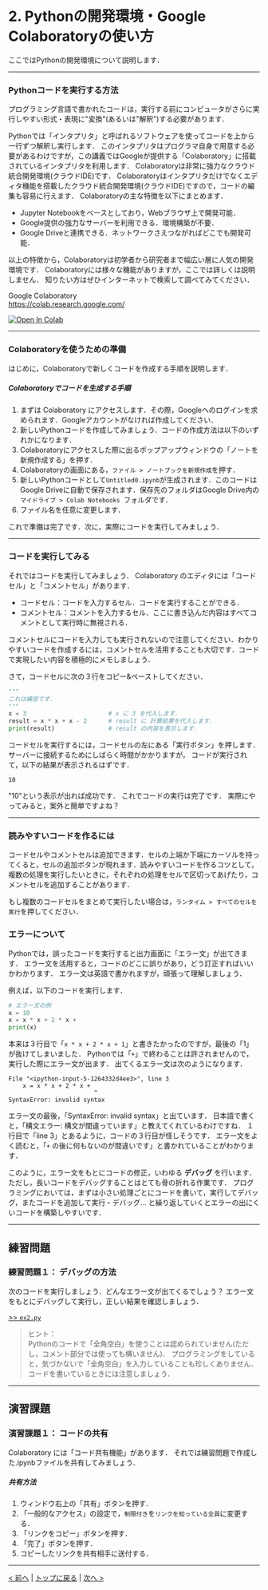 # 2. Pythonの開発環境・Google Colaboratoryの使い方

ここではPythonの開発環境について説明します．

--- 

### Pythonコードを実行する方法

プログラミング言語で書かれたコードは，実行する前にコンピュータがさらに実行しやすい形式・表現に"変換"(あるいは"解釈")する必要があります．

Pythonでは「インタプリタ」と呼ばれるソフトウェアを使ってコードを上から一行ずつ解釈し実行します．
このインタプリタはプログラマ自身で用意する必要があるわけですが，この講義ではGoogleが提供する「Colaboratory」に搭載されているインタプリタを利用します．
Colaboratoryは非常に強力なクラウド統合開発環境(クラウドIDE)です．
Colaboratoryはインタプリタだけでなくエディタ機能を搭載したクラウド統合開発環境(クラウドIDE)ですので，コードの編集も容易に行えます．
Colaboratoryの主な特徴を以下にまとめます．

- Jupyter Notebookをベースとしており，Webブラウザ上で開発可能．
- Google提供の強力なサーバーを利用できる．環境構築が不要．
- Google Driveと連携できる．ネットワークさえつながればどこでも開発可能．

以上の特徴から，Colaboratoryは初学者から研究者まで幅広い層に人気の開発環境です．
Colaboratoryには様々な機能がありますが，ここでは詳しくは説明しません． 知りたい方はぜひインターネットで検索して調べてみてください．

Google Colaboratory  
https://colab.research.google.com/

[![Open In Colab](https://colab.research.google.com/assets/colab-badge.svg)](https://colab.research.google.com/)

--- 

### Colaboratoryを使うための準備

はじめに，Colaboratoryで新しくコードを作成する手順を説明します．

##### Colaboratoryでコードを生成する手順
1. まずは Colaboratory にアクセスします．その際，Googleへのログインを求められます．Googleアカウントがなければ作成してください．  
1. 新しいPythonコードを作成してみましょう．コードの作成方法は以下のいずれかになります．
 1. Colaboratoryにアクセスした際に出るポップアップウィンドウの「ノートを新規作成する」を押す．
 1. Colaboratoryの画面にある，``ファイル > ノートブックを新規作成``を押す．
1. 新しいPythonコードとして`Untitled0.ipynb`が生成されます．このコードはGoogle Driveに自動で保存されます．保存先のフォルダはGoogle Drive内の ``マイドライブ > Colab Notebooks ``フォルダです．
1. ファイル名を任意に変更します．

これで準備は完了です．次に，実際にコードを実行してみましょう．

--- 

### コードを実行してみる

それではコードを実行してみましょう．
Colaboratory のエディタには「コードセル」と「コメントセル」があります．
- コードセル：コードを入力するセル．コードを実行することができる．
- コメントセル：コメントを入力するセル．ここに書き込んだ内容はすべてコメントとして実行時に無視される．

コメントセルにコードを入力しても実行されないので注意してください．わかりやすいコードを作成するには，コメントセルを活用することも大切です．コードで実現したい内容を積極的にメモしましょう．

さて，コードセルに次の３行をコピー&ペーストしてください．
````Python
"""
これは練習です．
"""
x = 3						# x に 3 を代入します．
result = x * x + x - 2		# result に 計算結果を代入します．
print(result)				# result の内容を表示します．
````

コードセルを実行するには，コードセルの左にある「実行ボタン」を押します．
サーバーに接続するためにしばらく時間がかかりますが，
コードが実行されて，以下の結果が表示されるはずです．

```
10
```

"10"という表示が出れば成功です．
これでコードの実行は完了です．
実際にやってみると，案外と簡単ですよね？

--- 

### 読みやすいコードを作るには

コードセルやコメントセルは追加できます．セルの上端か下端にカーソルを持ってくると，セルの追加ボタンが現れます．読みやすいコードを作るコツとして，複数の処理を実行したいときに，それぞれの処理をセルで区切ってあげたり，コメントセルを追加することがあります．

もし複数のコードセルをまとめて実行したい場合は，``ランタイム > すべてのセルを実行``を押してください．

### エラーについて

Pythonでは，誤ったコードを実行すると出力画面に「エラー文」が出てきます．
エラー文を活用すると，コードのどこに誤りがあり，どう訂正すればいいかわかります．
エラー文は英語で書かれますが，頑張って理解しましょう．

例えば，以下のコードを実行します．
```Python
# エラー文の例
x = 10
x = x * x + 2 * x + 
print(x)
```
本来は３行目で「`x * x + 2 * x + 1`」と書きたかったのですが，最後の「1」が抜けてしまいました．
Pythonでは「`+`」で終わることは許されませんので，実行した際にエラー文が出ます．
出てくるエラー文は次のようになります．
```
File "<ipython-input-5-1264332d4ee3>", line 3
    x = x * x + 2 * x +
                        ^
SyntaxError: invalid syntax
```
エラー文の最後，「SyntaxError: invalid syntax」と出ています．
日本語で書くと，「構文エラー: 構文が間違っています」と教えてくれているわけですね．
１行目で「line 3」とあるように，コードの３行目が怪しそうです．
エラー文をよく読むと，「`+` の後に何もないのが間違いです」と書かれていることがわかります．

このように，エラー文をもとにコードの修正，いわゆる **デバッグ** を行います．
ただし，長いコードをデバッグすることはとても骨の折れる作業です．
プログラミングにおいては，まずは小さい処理ごとにコードを書いて，実行してデバッグ，またコードを追加して実行・デバッグ…
と繰り返していくとエラーの出にくいコードを構築しやすいです．

---
## 練習問題
### 練習問題１： デバッグの方法

次のコードを実行しましょう．どんなエラー文が出てくるでしょう？
エラー文をもとにデバッグして実行し，正しい結果を確認しましょう．

[>> `ex2.py`](ex2.py)

> ヒント：  
> Pythonのコードで「全角空白」を使うことは認められていません(ただし，コメント部分では使っても構いません)．
> プログラミングをしていると，気づかないで「全角空白」を入力していることも珍しくありません．
> コードを書いているときには注意しましょう．

---
## 演習課題
### 演習課題１： コードの共有

Colaboratory には「コード共有機能」があります．
それでは練習問題で作成した.ipynbファイルを共有してみましょう．

##### 共有方法

1. ウィンドウ右上の「共有」ボタンを押す．
2. 「一般的なアクセス」の設定で，`制限付き`を`リンクを知っている全員`に変更する．
3. 「リンクをコピー」ボタンを押す．
4. 「完了」ボタンを押す．
5. コピーしたリンクを共有相手に送付する．

--- 
[< 前へ](../01_Introduction_to_Programming) | [トップに戻る](https://github.com/FIPResearch/AL1_Introduction_to_Programming) | [次へ >](../03_print) 
